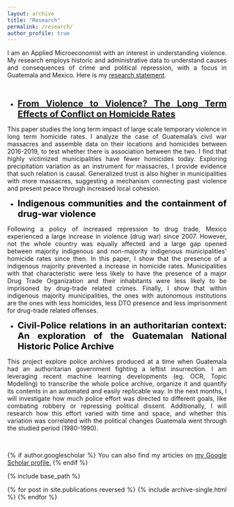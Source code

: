 ```yaml
---
layout: archive
title: "Research"
permalink: /research/
author_profile: true
---
```

<style>body {text-align: justify}</style>


I am an Applied Microeconomist with an interest in understanding violence. My research employs historic and administrative data to understand causes and consequences of crime and political repression, with a focus in Guatemala and Mexico. Here is my [research statement](/files/res_statement2.pdf).

<br/>

* <span style="color:black;font-weight:700;font-size:20px"> [From Violence to Violence? The Long Term
Effects of Conflict on Homicide Rates](/files/Violence_to_Violence.pdf)  </span>

This paper studies the long term impact of large scale temporary violence
in long term homicide rates. I analyze the case of Guatemala’s
civil war massacres and assemble data on their locations and homicides
between 2016-2019, to test whether there is association between the two.
I find that highly victimized municipalities have fewer homicides today.
Exploring precipitation variation as an instrument for massacres, I provide
evidence that such relation is causal. Generalized trust is also higher in
municipalities with more massacres, suggesting a mechanism connecting
past violence and present peace through increased local cohesion.

* <span style="color:black;font-weight:700;font-size:20px">Indigenous communities and the containment of drug-war
violence </span>

Following a policy of increased repression to drug trade, Mexico experienced a large increase
in violence (drug war) since 2007. However, not the whole country was equally affected and
a large gap opened between majority indigenous and non-majority indigenous municipalities'
homicide rates since then. In this paper, I show that the presence of a indigenous majority
prevented a increase in homicide rates. Municipalities with that characteristic were less likely
to have the presence of a major Drug Trade Organization and their inhabitants were less likely
to be imprisoned by drug-trade related crimes. Finally, I show that within indigenous majority municipalities, the
ones with autonomous institutions are the ones with less homicides, less DTO presence and less imprisonment for drug-trade related offenses.

* <span style="color:black;font-weight:700;font-size:20px"> Civil-Police relations in an authoritarian context: An exploration of the Guatemalan
National Historic Police Archive </span>

This project explore police archives produced at a time when Guatemala had an authoritarian government fighting a leftist insurrection. I am leveraging recent machine learning developments (eg. OCR, Topic Modelling) to transcribe the whole police archive, organize it and quantify its contents in an automated and easily replicable way. In the next months, I will investigate how much police effort was directed to different goals, like combating robbery or repressing political dissent. Additionally, I will research how this effort varied with time and space, and whether this variation was correlated with the political changes Guatemala went through the studied period (1980-1990). 

<br/>

<style>body {text-align: justify}</style>



{% if author.googlescholar %}
  You can also find my articles on <u><a href="{{author.googlescholar}}">my Google Scholar profile</a>.</u>
{% endif %}

{% include base_path %}

{% for post in site.publications reversed %}
  {% include archive-single.html %}
{% endfor %}
